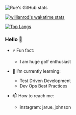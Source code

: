 ![Rue's GitHub stats](https://github-readme-stats.vercel.app/api?username=jarue1&show_icons=true&theme=radical&count_private=true)

[![willianrod's wakatime stats](https://github-readme-stats.vercel.app/api/wakatime?username=jaRue1&theme=radical)](https://github.com/jarue1)

[![Top Langs](https://github-readme-stats.vercel.app/api/top-langs/?username=jarue1&langs_count=10&layout=compact&theme=radical)](https://github.com/jarue1)

### Hello 👋

- ⚡ Fun fact:

  - I am huge golf enthusiast

- 🌱 I’m currently learning:

  - Test Driven Development
  - Dev Ops Best Practices

- 📫 How to reach me:
  - instagram: jarue_johnson

<!-- **jaRue1/jarue1** is a ✨ _special_ ✨ repository because its `README.md` (this file) appears on your GitHub profile. -->

<!-- Here are some ideas to get you started: -->

<!-- - 👯 I’m looking to collaborate on ...
- 🤔 I’m looking for help with ...
- 💬 Ask me about ...

- 😄 Pronouns: ... -->
